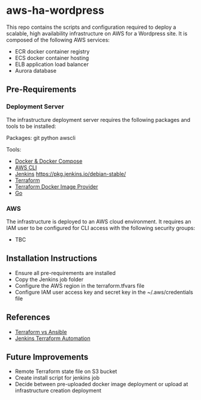 # aws-ha-wordpress #
This repo contains the scripts and configuration required to deploy a scalable, high availability infrastructure on AWS for a Wordpress site. It is composed of the following AWS services:

* ECR docker container registry
* ECS docker container hosting
* ELB application load balancer
* Aurora database

## Pre-Requirements ##

### Deployment Server ###
The infrastructure deployment server requires the following packages and tools to be installed:

Packages:
git
python
awscli

Tools:
* [Docker & Docker Compose](https://docs.docker.com/engine/installation/linux/ubuntu/#install-using-the-repository)
* [AWS CLI](http://docs.aws.amazon.com/cli/latest/userguide/awscli-install-linux.html#awscli-install-linux-pip)
* [Jenkins](https://www.digitalocean.com/community/tutorials/how-to-install-jenkins-on-ubuntu-16-04) https://pkg.jenkins.io/debian-stable/
* [Terraform](https://www.terraform.io/intro/getting-started/install.html)
* [Terraform Docker Image Provider](https://github.com/zongoose/terraform-provider-docker-image)
* [Go](https://github.com/golang/go/wiki/Ubuntu)

### AWS ###
The infrastructure is deployed to an AWS cloud environment. It requires an IAM user to be configured for CLI access with the following security groups:

* TBC

## Installation Instructions ##
* Ensure all pre-requirements are installed
* Copy the Jenkins job folder
* Configure the AWS region in the terraform.tfvars file
* Configure IAM user access key and secret key in the ~/.aws/credentials file

## References ##
* [Terraform vs Ansible](https://blog.gruntwork.io/why-we-use-terraform-and-not-chef-puppet-ansible-saltstack-or-cloudformation-7989dad2865c)
* [Jenkins Terraform Automation](https://objectpartners.com/2016/06/01/automating-terraform-projects-with-jenkins/)

## Future Improvements ##
* Remote Terraform state file on S3 bucket
* Create install script for jenkins job
* Decide between pre-uploaded docker image deployment or upload at infrastructure creation deployment